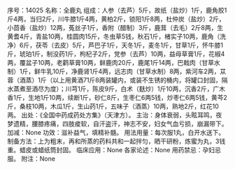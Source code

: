 序号：14025
名称：全鹿丸
组成：人参（去芦）5斤，故纸（盐炒）1斤，鹿角胶1斤4两，当归2斤，川牛膝1斤4两，黄柏2斤，锁阳1斤8两，杜仲炭（盐炒）2斤，小茴香（盐炒）12两，菟丝子1斤，香附（醋制）3斤，鹿茸（去毛）2斤8两，生黄耆4斤，青盐10两，桂圆肉15斤，冬虫草5钱，秋石1斤，楮实子10两，鹿角（洗净）6斤，茯苓（去皮）5斤，芦巴子1斤，天冬1斤，麦冬1斤，甘草1斤，怀牛膝1斤，琥珀1斤，制没药1斤，枸杞子2斤，党参（去芦）10两，益母草膏1斤，花椒4两，覆盆子10两，老鹳草膏10两，鲜鹿肉20斤，鹿尾1斤14两，巴戟肉（甘草水制）1斤，鲜牛乳10斤，净鹿肾1斤4两，远志肉（甘草水制）8两，紫河车2两，苁蓉（酒蒸）1斤（以上用黄酒71斤8两装罐内，或装不生锈的桶内，将罐口封固，隔水蒸煮至酒尽为度）；川芎1斤，陈皮9斤，白术（麸炒）1斤10两，沉香2斤，广木香1斤，生地1斤10两，续断1斤，砂仁8斤，生枣仁6两5钱，炒枣仁6两5钱，黄芩2斤，桑枝10两，木瓜1斤，生山药1斤，五味子（酒蒸）10两，熟地2斤，红花10两。
出处：《全国中药成药处方集》（天津方）。
主治：身体衰弱，头眩耳鸣，夜梦遗精，腰膝疼痛，四肢痠软，自汗盗汗，神志不安，妇女气血亏损，崩漏带下。
加减：None
功效：滋补益气，填精补髓。
用法用量：每次服1丸，白开水送下。
制备方法：上为粗末，再和所蒸的药料共和一起拌匀，晒干研粉，炼蜜为丸，3钱重。蜡皮或蜡纸筒封固。
临床应用：None
各家论述：None
用药禁忌：孕妇忌服。
附注：None
